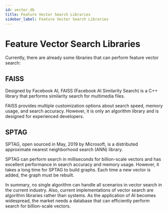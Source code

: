 ```yaml
---
id: vector_db
title: Feature Vector Search Libraries
sidebar_label: Feature Vector Search Libraries
---
```


# Feature Vector Search Libraries

Currently, there are already some libraries that can perform feature vector search:

## FAISS

Designed by Facebook AI, FAISS (Facebook AI Similarity Search) is a C++ library that performs similarity search for multimedia files.

FAISS provides multiple customization options about search speed, memory usage, and search accuracy. However, it is only an algorithm library and is designed for experienced developers.    

## SPTAG

SPTAG, open sourced in May, 2019 by Microsoft, is a distributed approximate nearest neighborhood search (ANN) library.

SPTAG can perform search in milliseconds for billion-scale vectors and has excellent performance in search accuracy and memory usage. However, it takes a long time for SPTAG to build graphs. Each time a new vector is added, the graph must be rebuilt.

In summary, no single algorithm can handle all scenarios in vector search in the current industry. Also, current implementations of vector search are algorithm libraries rather than systems. As the application of AI becomes widespread, the market needs a database that can efficiently perform search for billion-scale vectors.




